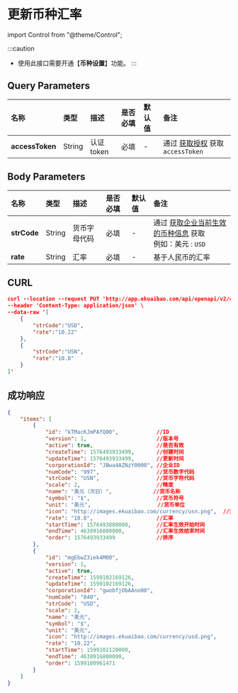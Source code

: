 # 更新币种汇率

import Control from "@theme/Control";

<Control
method="PUT"
url="/api/openapi/v2/currency/updateCurrencyRate"
/>

:::caution
- 使用此接口需要开通【**币种设置**】功能。
:::

## Query Parameters

| 名称 | 类型 | 描述 | 是否必填 | 默认值 | 备注 |
| :--- | :--- | :--- | :--- |:--- | :--- |
| **accessToken** | String | 认证token | 必填 | - | 通过 [获取授权](/docs/open-api/getting-started/auth) 获取 `accessToken` |

## Body Parameters

| 名称 | 类型 | 描述 | 是否必填 | 默认值 | 备注 |
| :--- | :--- | :--- | :--- |:--- | :--- |
| **strCode** | String | 货币字母代码 | 必填 | - | 通过 [获取企业当前生效的币种信息](/docs/open-api/currency/get-currency) 获取<br/>例如：美元 : `USD`  |
| **rate**    | String | 汇率       | 必填 | - | 基于人民币的汇率 |

## CURL
```json
curl --location --request PUT 'http://app.ekuaibao.com/api/openapi/v2/currency/updateCurrencyRate?accessToken=XRcbwWBTassg00' \
--header 'Content-Type: application/json' \
--data-raw '[
    {
        "strCode":"USD",
        "rate":"10.22"
    },
    {
        "strCode":"USN",
        "rate":"10.8"
    }
]'
```

## 成功响应
```json
{
    "items": [
        {
            "id": "kTMacKJmPAfQ00",            //ID
            "version": 1,                      //版本号
            "active": true,                    //是否有效
            "createTime": 1576493933499,       //创建时间
            "updateTime": 1576493933499,       //更新时间
            "corporationId": "JBwa4AZNzY0000", //企业ID
            "numCode": "997",                  //货币数字代码
            "strCode": "USN",                  //货币字符代码
            "scale": 2,                        //精度
            "name": "美元（次日）",             //货币名称
            "symbol": "$",                     //货币符号
            "unit": "美元",                     //货币单位
            "icon": "http://images.ekuaibao.com/currency/usn.png",  //货币图标
            "rate": "10.8",                    //汇率
            "startTime": 1576493880000,        //汇率生效开始时间
            "endTime": 4638916800000,          //汇率生效结束时间
            "order": 1576493933499             //排序
        },
        {
            "id": "mgEbwZ3iek4M00",
            "version": 1,
            "active": true,
            "createTime": 1599102169126,
            "updateTime": 1599102169126,
            "corporationId": "gwobfjObAAno00",
            "numCode": "840",
            "strCode": "USD",
            "scale": 2,
            "name": "美元",
            "symbol": "$",
            "unit": "美元",
            "icon": "http://images.ekuaibao.com/currency/usd.png",
            "rate": "10.22",
            "startTime": 1599102120000,
            "endTime": 4638916800000,
            "order": 1599100961471
        }
    ]
}
```

